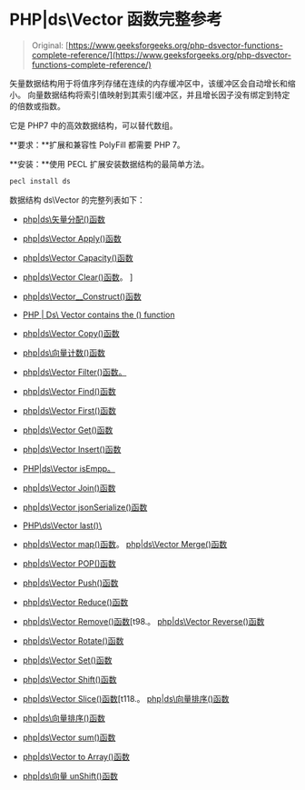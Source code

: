 # PHP|ds\Vector 函数完整参考

> Original: [https://www.geeksforgeeks.org/php-dsvector-functions-complete-reference/](https://www.geeksforgeeks.org/php-dsvector-functions-complete-reference/)

矢量数据结构用于将值序列存储在连续的内存缓冲区中，该缓冲区会自动增长和缩小。 向量数据结构将索引值映射到其索引缓冲区，并且增长因子没有绑定到特定的倍数或指数。

它是 PHP7 中的高效数据结构，可以替代数组。

**要求：**扩展和兼容性 PolyFill 都需要 PHP 7。

**安装：**使用 PECL 扩展安装数据结构的最简单方法。

```php
pecl install ds
```

数据结构 ds\Vector 的完整列表如下：

*   [php|ds\矢量分配()函数](https://www.geeksforgeeks.org/php-dsvector-allocate-function/)
*   [php|ds\Vector Apply()函数](https://www.geeksforgeeks.org/php-dsvector-apply-function/)
*   [php|ds\Vector Capacity()函数](https://www.geeksforgeeks.org/php-dsvector-capacity-function/)
*   [php|ds\Vector Clear()函数](https://www.geeksforgeeks.org/php-dsvector-clear-function/)。 ]
*   [php|ds\Vector__Construct()函数](https://www.geeksforgeeks.org/php-dsvector-__construct-function/)
*   [PHP | Ds\ Vector contains the () function](https://www.geeksforgeeks.org/php-dsvector-contains-function/)
*   [php|ds\Vector Copy()函数](https://www.geeksforgeeks.org/php-dsvector-copy-function/)
*   [php|ds\向量计数()函数](https://www.geeksforgeeks.org/php-dsvector-count-function/)
*   [php|ds\Vector Filter()函数。](https://www.geeksforgeeks.org/php-dsvector-filter-function/)
*   [php|ds\Vector Find()函数](https://www.geeksforgeeks.org/php-dsvector-find-function/)
*   [php|ds\Vector First()函数](https://www.geeksforgeeks.org/php-dsvector-first-function/)
*   [php|ds\Vector Get()函数](https://www.geeksforgeeks.org/php-dsvector-get-function/)
*   [php|ds\Vector Insert()函数](https://www.geeksforgeeks.org/php-dsvector-insert-function/)
*   [PHP|ds\Vector isEmpp。](https://www.geeksforgeeks.org/php-dsvector-isempty-function/)
*   [php|ds\Vector Join()函数](https://www.geeksforgeeks.org/php-dsvector-join-function/)
*   [php|ds\Vector jsonSerialize()函数](https://www.geeksforgeeks.org/php-dsvector-jsonserialize-function/)
*   [PHP\ds\Vector last()\\](https://www.geeksforgeeks.org/php-dsvector-last-function/)

*   [php|ds\Vector map()函数](https://www.geeksforgeeks.org/php-dsvector-map-function/)。 [php|ds\Vector Merge()函数](https://www.geeksforgeeks.org/php-dsvector-merge-function/)
*   [php|ds\Vector POP()函数](https://www.geeksforgeeks.org/php-dsvector-pop-function/)
*   [php|ds\Vector Push()函数](https://www.geeksforgeeks.org/php-dsvector-push-function/)
*   [php|ds\Vector Reduce()函数](https://www.geeksforgeeks.org/php-dsvector-reduce-function/)
*   [php|ds\Vector Remove()函数](https://www.geeksforgeeks.org/php-dsvector-remove-function/)[t98.。 [php|ds\Vector Reverse()函数](https://www.geeksforgeeks.org/php-dsvector-reverse-function/)
*   [php|ds\Vector Rotate()函数](https://www.geeksforgeeks.org/php-dsvector-rotate-function/)
*   [php|ds\Vector Set()函数](https://www.geeksforgeeks.org/php-dsvector-set-function/)
*   [php|ds\Vector Shift()函数](https://www.geeksforgeeks.org/php-dsvector-shift-function/)
*   [php|ds\Vector Slice()函数](https://www.geeksforgeeks.org/php-dsvector-slice-function/)[t118.。 [php|ds\向量排序()函数](https://www.geeksforgeeks.org/php-dsvector-sort-function/)
*   [php|ds\向量排序()函数](https://www.geeksforgeeks.org/php-dsvector-sorted-function/)
*   [php|ds\Vector sum()函数](https://www.geeksforgeeks.org/php-dsvector-sum-function/)
*   [php|ds\Vector to Array()函数](https://www.geeksforgeeks.org/php-dsvector-toarray-function/)
*   [php|ds\向量 unShift()函数](https://www.geeksforgeeks.org/php-dsvector-unshift-function/)